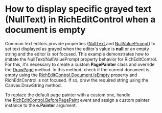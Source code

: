 # How to display specific grayed text (NullText) in RichEditControl when a document is empty


<p>Common text editors provide properties (<a href="https://documentation.devexpress.com/#WindowsForms/DevExpressXtraEditorsRepositoryRepositoryItem_NullTexttopic">NullText </a>and <a href="https://documentation.devexpress.com/#WindowsForms/DevExpressXtraEditorsRepositoryRepositoryItemTextEdit_NullValuePrompttopic">NullValuePrompt</a>) to set text displayed as grayed when the editor's value is <strong>null</strong> or an empty string and the editor is not focused. This example demonstrates how to imitate the NullText/NullValuePrompt property behavior for RichEditControl. For this, it's necessary to create a custom <strong>PagePainter</strong> class and override the <a href="https://documentation.devexpress.com/#CoreLibraries/DevExpressXtraRichEditAPILayoutPagePainter_DrawPagetopic">DrawPage</a> method. In this method, check if the current document is empty using the <a href="https://documentation.devexpress.com/#CoreLibraries/DevExpressXtraRichEditAPINativeDocument_IsEmptytopic">RichEditControl.Document.IsEmpty</a> property and RichEditControl is not focused. If so, draw the required string using the Canvas.DrawString method. </p>
<p>To replace the default page painter with a custom one, handle the <a href="https://documentation.devexpress.com/#WindowsForms/DevExpressXtraRichEditRichEditControl_BeforePagePainttopic">RichEditControl.BeforePagePaint</a> event and assign a custom painter instance to the <strong>e.Painter</strong> argument.</p>

<br/>


